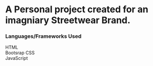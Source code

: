 # A Personal project created for an imagniary Streetwear Brand.
### Languages/Frameworks Used
HTML  
Bootsrap
CSS  
JavaScript
